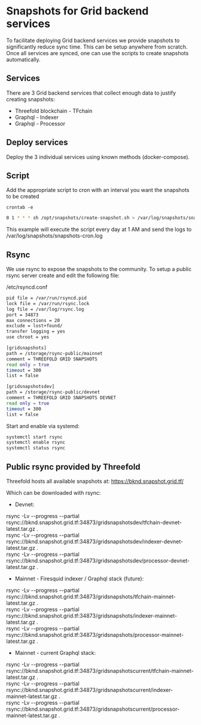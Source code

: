 # Snapshots for Grid backend services

To facilitate deploying Grid backend services we provide snapshots to significantly reduce sync time. This can be setup anywhere from scratch. Once all services are synced, one can use the scripts to create snapshots automatically.


## Services

There are 3 Grid backend services that collect enough data to justify creating snapshots:

- Threefold blockchain - TFchain
- Graphql - Indexer
- Graphql - Processor


## Deploy services

Deploy the 3 individual services using known methods (docker-compose).


## Script

Add the appropriate script to cron with an interval you want the snapshots to be created

`crontab -e`

```sh
0 1 * * * sh /opt/snapshots/create-snapshot.sh > /var/log/snapshots/snapshots-cron.log 2>&1
```

This example will execute the script every day at 1 AM and send the logs to /var/log/snapshots/snapshots-cron.log


## Rsync

We use rsync to expose the snapshots to the community. To setup a public rsync server create and edit the following file:

/etc/rsyncd.conf

```sh
pid file = /var/run/rsyncd.pid
lock file = /var/run/rsync.lock
log file = /var/log/rsync.log
port = 34873
max connections = 20
exclude = lost+found/
transfer logging = yes
use chroot = yes

[gridsnapshots]
path = /storage/rsync-public/mainnet
comment = THREEFOLD GRID SNAPSHOTS
read only = true
timeout = 300
list = false

[gridsnapshotsdev]
path = /storage/rsync-public/devnet
comment = THREEFOLD GRID SNAPSHOTS DEVNET
read only = true
timeout = 300
list = false
```

Start and enable via systemd:

```sh
systemctl start rsync
systemctl enable rsync
systemctl status rsync
```


## Public rsync provided by Threefold

Threefold hosts all available snapshots at: https://bknd.snapshot.grid.tf/

Which can be downloaded with rsync:

- Devnet:

rsync -Lv --progress --partial rsync://bknd.snapshot.grid.tf:34873/gridsnapshotsdev/tfchain-devnet-latest.tar.gz .  
rsync -Lv --progress --partial rsync://bknd.snapshot.grid.tf:34873/gridsnapshotsdev/indexer-devnet-latest.tar.gz .  
rsync -Lv --progress --partial rsync://bknd.snapshot.grid.tf:34873/gridsnapshotsdev/processor-devnet-latest.tar.gz .  


- Mainnet - Firesquid indexer / Graphql stack (future):

rsync -Lv --progress --partial rsync://bknd.snapshot.grid.tf:34873/gridsnapshots/tfchain-mainnet-latest.tar.gz .  
rsync -Lv --progress --partial rsync://bknd.snapshot.grid.tf:34873/gridsnapshots/indexer-mainnet-latest.tar.gz .  
rsync -Lv --progress --partial rsync://bknd.snapshot.grid.tf:34873/gridsnapshots/processor-mainnet-latest.tar.gz .  


- Mainnet - current Graphql stack:

rsync -Lv --progress --partial rsync://bknd.snapshot.grid.tf:34873/gridsnapshotscurrent/tfchain-mainnet-latest.tar.gz .  
rsync -Lv --progress --partial rsync://bknd.snapshot.grid.tf:34873/gridsnapshotscurrent/indexer-mainnet-latest.tar.gz .  
rsync -Lv --progress --partial rsync://bknd.snapshot.grid.tf:34873/gridsnapshotscurrent/processor-mainnet-latest.tar.gz .  


